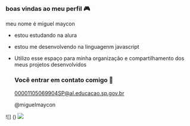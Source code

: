  ### boas vindas ao meu perfil 🎮

 meu nome é miguel maycon 

 - estou estudando na alura
 - estou me desenvolvendo na linguagenm javascript
 - Utilizo esse espaço para minha organização e compartilhamento dos meus projetos desenvolvidos

   ### Você entrar em contato comigo 🥇

   00001105069904SP@al.educacao.sp.gov.br

   @miguelmaycon

![] () 
  ![](https://tenor.com/pt-BR/view/asas-gif-22343504) 
